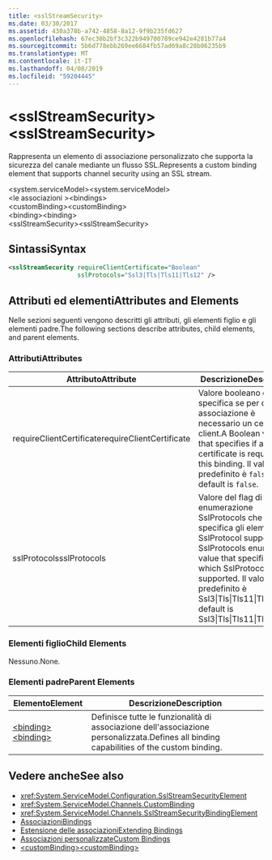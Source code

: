 ```yaml
---
title: <sslStreamSecurity>
ms.date: 03/30/2017
ms.assetid: 430a378b-a742-4858-8a12-9f9b235fd627
ms.openlocfilehash: 67ec30b2bf3c322b949700789ce942e4281b77a4
ms.sourcegitcommit: 5b6d778ebb269ee6684fb57ad69a8c28b06235b9
ms.translationtype: MT
ms.contentlocale: it-IT
ms.lasthandoff: 04/08/2019
ms.locfileid: "59204445"
---
```

# <a name="sslstreamsecurity"></a><span data-ttu-id="316b8-101">\<sslStreamSecurity></span><span class="sxs-lookup"><span data-stu-id="316b8-101">\<sslStreamSecurity></span></span>
<span data-ttu-id="316b8-102">Rappresenta un elemento di associazione personalizzato che supporta la sicurezza del canale mediante un flusso SSL.</span><span class="sxs-lookup"><span data-stu-id="316b8-102">Represents a custom binding element that supports channel security using an SSL stream.</span></span>  
  
 <span data-ttu-id="316b8-103">\<system.serviceModel></span><span class="sxs-lookup"><span data-stu-id="316b8-103">\<system.serviceModel></span></span>  
<span data-ttu-id="316b8-104">\<le associazioni ></span><span class="sxs-lookup"><span data-stu-id="316b8-104">\<bindings></span></span>  
<span data-ttu-id="316b8-105">\<customBinding></span><span class="sxs-lookup"><span data-stu-id="316b8-105">\<customBinding></span></span>  
<span data-ttu-id="316b8-106">\<binding></span><span class="sxs-lookup"><span data-stu-id="316b8-106">\<binding></span></span>  
<span data-ttu-id="316b8-107">\<sslStreamSecurity></span><span class="sxs-lookup"><span data-stu-id="316b8-107">\<sslStreamSecurity></span></span>  
  
## <a name="syntax"></a><span data-ttu-id="316b8-108">Sintassi</span><span class="sxs-lookup"><span data-stu-id="316b8-108">Syntax</span></span>  
  
```xml  
<sslStreamSecurity requireClientCertificate="Boolean"
                   sslProtocols="Ssl3|Tls|Tls11|Tls12" />
```  
  
## <a name="attributes-and-elements"></a><span data-ttu-id="316b8-109">Attributi ed elementi</span><span class="sxs-lookup"><span data-stu-id="316b8-109">Attributes and Elements</span></span>  
 <span data-ttu-id="316b8-110">Nelle sezioni seguenti vengono descritti gli attributi, gli elementi figlio e gli elementi padre.</span><span class="sxs-lookup"><span data-stu-id="316b8-110">The following sections describe attributes, child elements, and parent elements.</span></span>  
  
### <a name="attributes"></a><span data-ttu-id="316b8-111">Attributi</span><span class="sxs-lookup"><span data-stu-id="316b8-111">Attributes</span></span>  
  
|<span data-ttu-id="316b8-112">Attributo</span><span class="sxs-lookup"><span data-stu-id="316b8-112">Attribute</span></span>|<span data-ttu-id="316b8-113">Descrizione</span><span class="sxs-lookup"><span data-stu-id="316b8-113">Description</span></span>|  
|---------------|-----------------|  
|<span data-ttu-id="316b8-114">requireClientCertificate</span><span class="sxs-lookup"><span data-stu-id="316b8-114">requireClientCertificate</span></span>|<span data-ttu-id="316b8-115">Valore booleano che specifica se per questa associazione è necessario un certificato client.</span><span class="sxs-lookup"><span data-stu-id="316b8-115">A Boolean value that specifies if a client certificate is required for this binding.</span></span> <span data-ttu-id="316b8-116">Il valore predefinito è `false`.</span><span class="sxs-lookup"><span data-stu-id="316b8-116">The default is `false`.</span></span>|  
|<span data-ttu-id="316b8-117">sslProtocols</span><span class="sxs-lookup"><span data-stu-id="316b8-117">sslProtocols</span></span>|<span data-ttu-id="316b8-118">Valore del flag di enumerazione SslProtocols che specifica gli elementi SslProtocol supportati.</span><span class="sxs-lookup"><span data-stu-id="316b8-118">A SslProtocols enum flag value that specifies which SslProtocols are supported.</span></span> <span data-ttu-id="316b8-119">Il valore predefinito è Ssl3&#124;Tls&#124;Tls11&#124;Tls12.</span><span class="sxs-lookup"><span data-stu-id="316b8-119">The default is Ssl3&#124;Tls&#124;Tls11&#124;Tls12.</span></span>|  
  
### <a name="child-elements"></a><span data-ttu-id="316b8-120">Elementi figlio</span><span class="sxs-lookup"><span data-stu-id="316b8-120">Child Elements</span></span>  
 <span data-ttu-id="316b8-121">Nessuno.</span><span class="sxs-lookup"><span data-stu-id="316b8-121">None.</span></span>  
  
### <a name="parent-elements"></a><span data-ttu-id="316b8-122">Elementi padre</span><span class="sxs-lookup"><span data-stu-id="316b8-122">Parent Elements</span></span>  
  
|<span data-ttu-id="316b8-123">Elemento</span><span class="sxs-lookup"><span data-stu-id="316b8-123">Element</span></span>|<span data-ttu-id="316b8-124">Descrizione</span><span class="sxs-lookup"><span data-stu-id="316b8-124">Description</span></span>|  
|-------------|-----------------|  
|[<span data-ttu-id="316b8-125">\<binding></span><span class="sxs-lookup"><span data-stu-id="316b8-125">\<binding></span></span>](../../../../../docs/framework/misc/binding.md)|<span data-ttu-id="316b8-126">Definisce tutte le funzionalità di associazione dell'associazione personalizzata.</span><span class="sxs-lookup"><span data-stu-id="316b8-126">Defines all binding capabilities of the custom binding.</span></span>|  
  
## <a name="see-also"></a><span data-ttu-id="316b8-127">Vedere anche</span><span class="sxs-lookup"><span data-stu-id="316b8-127">See also</span></span>

- <xref:System.ServiceModel.Configuration.SslStreamSecurityElement>
- <xref:System.ServiceModel.Channels.CustomBinding>
- <xref:System.ServiceModel.Channels.SslStreamSecurityBindingElement>
- [<span data-ttu-id="316b8-128">Associazioni</span><span class="sxs-lookup"><span data-stu-id="316b8-128">Bindings</span></span>](../../../../../docs/framework/wcf/bindings.md)
- [<span data-ttu-id="316b8-129">Estensione delle associazioni</span><span class="sxs-lookup"><span data-stu-id="316b8-129">Extending Bindings</span></span>](../../../../../docs/framework/wcf/extending/extending-bindings.md)
- [<span data-ttu-id="316b8-130">Associazioni personalizzate</span><span class="sxs-lookup"><span data-stu-id="316b8-130">Custom Bindings</span></span>](../../../../../docs/framework/wcf/extending/custom-bindings.md)
- [<span data-ttu-id="316b8-131">\<customBinding></span><span class="sxs-lookup"><span data-stu-id="316b8-131">\<customBinding></span></span>](../../../../../docs/framework/configure-apps/file-schema/wcf/custombinding.md)
